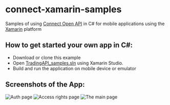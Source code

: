 # connect-xamarin-samples
Samples of using [Connect Open API](https://connect.spotware.com/documentation/section/api-reference) in C# for mobile applications using the [Xamarin](https://xamarin.com/) platform

## How to get started your own app in C#:
* Download or clone this example
* Open [TradingAPI_samples.sln](https://github.com/spotware/connect-csharp-samples/blob/master/TradingAPI_samples.sln) using Xamarin Studio.
* Build and run the application on mobile device or emulator

## Screenshots of the App:
![Auth page](../spotware.github.io/blob/master/screenshots/Screenshot_2016-02-05-02-30-42.png?raw=true "Auth page")
![Access rights page](../spotware.github.io/blob/master/screenshots/Screenshot_2016-02-05-02-31-02.png?raw=true "Access rights page")
![The main page](../spotware.github.io/blob/master/screenshots/Screenshot_2016-02-05-02-29-50.png?raw=true "The main page")


